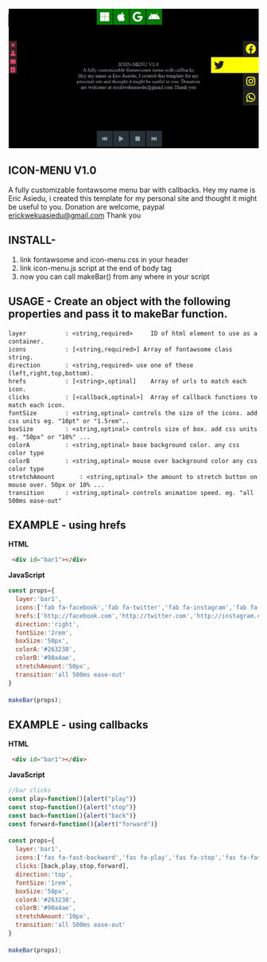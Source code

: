 ![GitHub Logo](ico-menu.jpg)
## ICON-MENU V1.0
A fully customizable fontawsome menu bar with callbacks.
Hey my name is Eric Asiedu, i created this template 
for my personal site and thought it might be useful to you.
Donation are welcome, paypal erickwekuasiedu@gmail.com Thank you


## INSTALL-

1. link fontawsome and icon-menu.css in your header
2. link icon-menu.js script at the end of body tag
3. now you can call makeBar() from any where in your script



## USAGE - Create an object with the following properties and pass it to makeBar function.

	layer 			: <string,required> 	ID of html element to use as a container.
	icons 			: [<string,required>] Array of fontawsome class string.
  	direction		: <string,required> use one of these (left,right,top,bottom).
  	hrefs			: [<string>,optinal] 	Array of urls to match each icon.
  	clicks			: [<callback,optinal>] 	Array of callback functions to match each icon.
  	fontSize		: <string,optinal> controls the size of the icons. add css units eg. "10pt" or "1.5rem"..
  	boxSize			: <string,optinal> controls size of box. add css units eg. "50px" or "10%" ...
  	colorA			: <string,optinal> base background color. any css color type
  	colorB			: <string,optinal> mouse over background color any css color type
  	stretchAmount		: <string,optinal> the amount to stretch button on mouse over. 50px or 10% ...
  	transition		: <string,optinal> controls animation speed. eg. "all 500ms ease-out"


## EXAMPLE - using hrefs

__HTML__

````html
 <div id="bar1"></div>
````


__JavaScript__

````javascript 
const props={
  layer:'bar1', 
  icons:['fab fa-facebook','fab fa-twitter','fab fa-instagram','fab fa-whatsapp'],
  hrefs:['http://facebook.com','http://twitter.com','http://instagram.com','http://whatsup.com'],
  direction:'right',
  fontSize:'2rem',
  boxSize:'50px',
  colorA:'#263238',
  colorB:'#90a4ae',
  stretchAmount:'50px',
  transition:'all 500ms ease-out'
}

makeBar(props);
````



## EXAMPLE - using callbacks

__HTML__

````html
 <div id="bar1"></div>
````


__JavaScript__

````javascript 
//bar clicks
const play=function(){alert("play")}
const stop=function(){alert("stop")}
const back=function(){alert("back")}
const forward=function(){alert("forward")}

const props={
  layer:'bar1', 
  icons:['fas fa-fast-backward','fas fa-play','fas fa-stop','fas fa-fast-forward'],
  clicks:[back,play,stop,forward],
  direction:'top',
  fontSize:'1rem',
  boxSize:'50px',
  colorA:'#263238',
  colorB:'#90a4ae',
  stretchAmount:'10px',
  transition:'all 500ms ease-out'
}

makeBar(props);
````




